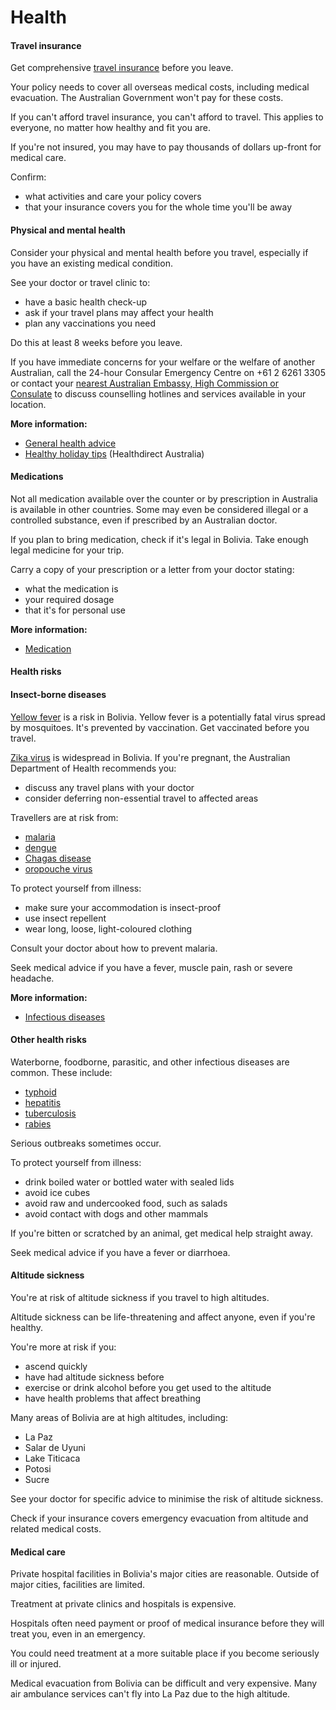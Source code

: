 # Health

#### Travel insurance

Get comprehensive [travel insurance](/before-you-go/the-basics/travel-insurance "Travel insurance") before you leave.

Your policy needs to cover all overseas medical costs, including medical evacuation. The Australian Government won't pay for these costs.

If you can't afford travel insurance, you can't afford to travel. This applies to everyone, no matter how healthy and fit you are.

If you're not insured, you may have to pay thousands of dollars up-front for medical care.

Confirm:

* what activities and care your policy covers
* that your insurance covers you for the whole time you'll be away

#### Physical and mental health

Consider your physical and mental health before you travel, especially if you have an existing medical condition.

See your doctor or travel clinic to:

* have a basic health check-up
* ask if your travel plans may affect your health
* plan any vaccinations you need

Do this at least 8 weeks before you leave.

If you have immediate concerns for your welfare or the welfare of another Australian, call the 24-hour Consular Emergency Centre on +61 2 6261 3305 or contact your [nearest Australian Embassy, High Commission or Consulate](https://www.dfat.gov.au/about-us/our-locations/missions/our-embassies-and-consulates-overseas) to discuss counselling hotlines and services available in your location.

**More information:**

* [General health advice](/before-you-go/health "Taking care of your health")
* [Healthy holiday tips](https://www.healthdirect.gov.au/healthy-holiday-tips-infographic) (Healthdirect Australia)

#### Medications

Not all medication available over the counter or by prescription in Australia is available in other countries. Some may even be considered illegal or a controlled substance, even if prescribed by an Australian doctor.

If you plan to bring medication, check if it's legal in Bolivia. Take enough legal medicine for your trip.

Carry a copy of your prescription or a letter from your doctor stating:

* what the medication is
* your required dosage
* that it's for personal use

**More information:**

* [Medication](/before-you-go/health/medications "Medication and medical equipment")

#### Health risks

#### Insect-borne diseases

[Yellow fever](http://www.health.gov.au/yellowfever) is a risk in Bolivia. Yellow fever is a potentially fatal virus spread by mosquitoes. It's prevented by vaccination. Get vaccinated before you travel.

[Zika virus](http://www.health.gov.au/internet/main/publishing.nsf/Content/ohp-zika-countries.htm) is widespread in Bolivia. If you're pregnant, the Australian Department of Health recommends you:

* discuss any travel plans with your doctor
* consider deferring non-essential travel to affected areas

Travellers are at risk from:

* [malaria](https://www.who.int/news-room/fact-sheets/detail/malaria)
* [dengue](http://www.who.int/denguecontrol/disease/en/)
* [Chagas disease](https://www.who.int/en/news-room/fact-sheets/detail/chagas-disease-(american-trypanosomiasis))
* [oropouche virus](https://www.cdc.gov/oropouche/about/index.html)

To protect yourself from illness:

* make sure your accommodation is insect-proof
* use insect repellent
* wear long, loose, light-coloured clothing

Consult your doctor about how to prevent malaria.

Seek medical advice if you have a fever, muscle pain, rash or severe headache.

**More information:**

* [Infectious diseases](/before-you-go/health/diseases "Infectious diseases")

#### Other health risks

Waterborne, foodborne, parasitic, and other infectious diseases are common. These include:

* [typhoid](https://www.who.int/immunization/diseases/typhoid/en/)
* [hepatitis](https://www.who.int/hepatitis/en/)
* [tuberculosis](https://www.who.int/news-room/fact-sheets/detail/tuberculosis)
* [rabies](https://www.who.int/news-room/fact-sheets/detail/rabies)

Serious outbreaks sometimes occur.

To protect yourself from illness:

* drink boiled water or bottled water with sealed lids
* avoid ice cubes
* avoid raw and undercooked food, such as salads
* avoid contact with dogs and other mammals

If you're bitten or scratched by an animal, get medical help straight away.

Seek medical advice if you have a fever or diarrhoea.

#### Altitude sickness

You're at risk of altitude sickness if you travel to high altitudes.

Altitude sickness can be life-threatening and affect anyone, even if you're healthy.

You're more at risk if you:

* ascend quickly
* have had altitude sickness before
* exercise or drink alcohol before you get used to the altitude
* have health problems that affect breathing

Many areas of Bolivia are at high altitudes, including:

* La Paz
* Salar de Uyuni
* Lake Titicaca
* Potosi
* Sucre

See your doctor for specific advice to minimise the risk of altitude sickness.

Check if your insurance covers emergency evacuation from altitude and related medical costs.

#### Medical care

Private hospital facilities in Bolivia's major cities are reasonable. Outside of major cities, facilities are limited.

Treatment at private clinics and hospitals is expensive.

Hospitals often need payment or proof of medical insurance before they will treat you, even in an emergency.

You could need treatment at a more suitable place if you become seriously ill or injured.

Medical evacuation from Bolivia can be difficult and very expensive. Many air ambulance services can't fly into La Paz due to the high altitude.